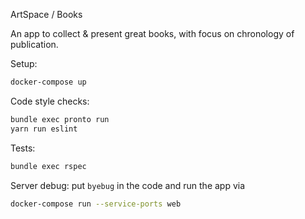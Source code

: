 ArtSpace / Books

An app to collect & present great books, with focus on chronology of publication.

Setup:

```sh
docker-compose up
```

Code style checks:

```sh
bundle exec pronto run
yarn run eslint
```

Tests:

```sh
bundle exec rspec
```

Server debug:
put `byebug` in the code and run the app via
```sh
docker-compose run --service-ports web
```
